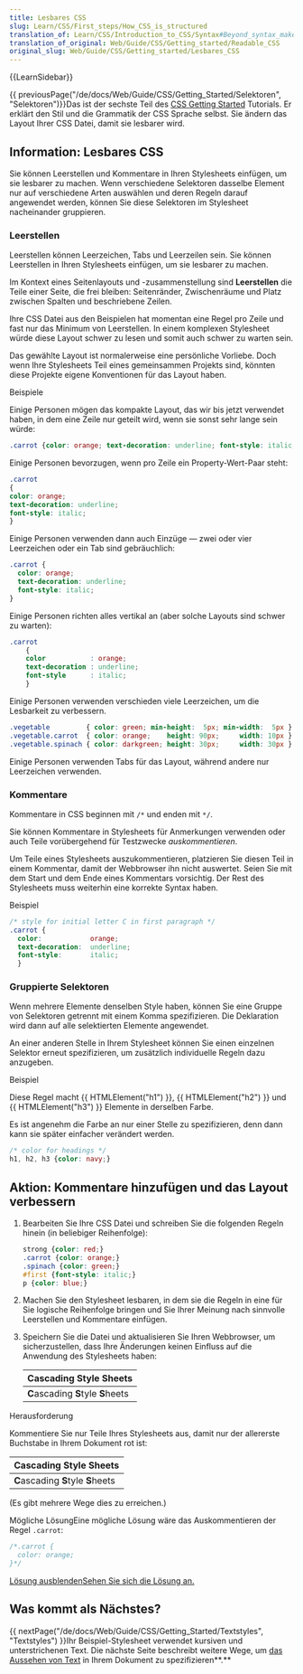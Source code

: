 ```yaml
---
title: Lesbares CSS
slug: Learn/CSS/First_steps/How_CSS_is_structured
translation_of: Learn/CSS/Introduction_to_CSS/Syntax#Beyond_syntax_make_CSS_readable
translation_of_original: Web/Guide/CSS/Getting_started/Readable_CSS
original_slug: Web/Guide/CSS/Getting_started/Lesbares_CSS
---
```

{{LearnSidebar}}

{{ previousPage("/de/docs/Web/Guide/CSS/Getting_Started/Selektoren", "Selektoren")}}Das ist der sechste Teil des [CSS Getting Started](/de/docs/Web/Guide/CSS/Getting_Started) Tutorials. Er erklärt den Stil und die Grammatik der CSS Sprache selbst. Sie ändern das Layout Ihrer CSS Datei, damit sie lesbarer wird.

## Information: Lesbares CSS

Sie können Leerstellen und Kommentare in Ihren Stylesheets einfügen, um sie lesbarer zu machen. Wenn verschiedene Selektoren dasselbe Element nur auf verschiedene Arten auswählen und deren Regeln darauf angewendet werden, können Sie diese Selektoren im Stylesheet nacheinander gruppieren.

### Leerstellen

Leerstellen können Leerzeichen, Tabs und Leerzeilen sein. Sie können Leerstellen in Ihren Stylesheets einfügen, um sie lesbarer zu machen.

Im Kontext eines Seitenlayouts und -zusammenstellung sind **Leerstellen** die Teile einer Seite, die frei bleiben: Seitenränder, Zwischenräume und Platz zwischen Spalten und beschriebene Zeilen.

Ihre CSS Datei aus den Beispielen hat momentan eine Regel pro Zeile und fast nur das Minimum von Leerstellen. In einem komplexen Stylesheet würde diese Layout schwer zu lesen und somit auch schwer zu warten sein.

Das gewählte Layout ist normalerweise eine persönliche Vorliebe. Doch wenn Ihre Stylesheets Teil eines gemeinsammen Projekts sind, könnten diese Projekte eigene Konventionen für das Layout haben.

Beispiele

Einige Personen mögen das kompakte Layout, das wir bis jetzt verwendet haben, in dem eine Zeile nur geteilt wird, wenn sie sonst sehr lange sein würde:

```css
.carrot {color: orange; text-decoration: underline; font-style: italic;}
```

Einige Personen bevorzugen, wenn pro Zeile ein Property-Wert-Paar steht:

```css
.carrot
{
color: orange;
text-decoration: underline;
font-style: italic;
}
```

Einige Personen verwenden dann auch Einzüge — zwei oder vier Leerzeichen oder ein Tab sind gebräuchlich:

```css
.carrot {
  color: orange;
  text-decoration: underline;
  font-style: italic;
}
```

Einige Personen richten alles vertikal an (aber solche Layouts sind schwer zu warten):

```css
.carrot
    {
    color           : orange;
    text-decoration : underline;
    font-style      : italic;
    }
```

Einige Personen verwenden verschieden viele Leerzeichen, um die Lesbarkeit zu verbessern.

```css
.vegetable         { color: green; min-height:  5px; min-width:  5px }
.vegetable.carrot  { color: orange;    height: 90px;     width: 10px }
.vegetable.spinach { color: darkgreen; height: 30px;     width: 30px }
```

Einige Personen verwenden Tabs für das Layout, während andere nur Leerzeichen verwenden.

### Kommentare

Kommentare in CSS beginnen mit `/*` und enden mit `*/`.

Sie können Kommentare in Stylesheets für Anmerkungen verwenden oder auch Teile vorübergehend für Testzwecke _auskommentieren_.

Um Teile eines Stylesheets auszukommentieren, platzieren Sie diesen Teil in einem Kommentar, damit der Webbrowser ihn nicht auswertet. Seien Sie mit dem Start und dem Ende eines Kommentars vorsichtig. Der Rest des Stylesheets muss weiterhin eine korrekte Syntax haben.

Beispiel

```css
/* style for initial letter C in first paragraph */
.carrot {
  color:            orange;
  text-decoration:  underline;
  font-style:       italic;
  }
```

### Gruppierte Selektoren

Wenn mehrere Elemente denselben Style haben, können Sie eine Gruppe von Selektoren getrennt mit einem Komma spezifizieren. Die Deklaration wird dann auf alle selektierten Elemente angewendet.

An einer anderen Stelle in Ihrem Stylesheet können Sie einen einzelnen Selektor erneut spezifizieren, um zusätzlich individuelle Regeln dazu anzugeben.

Beispiel

Diese Regel macht {{ HTMLElement("h1") }}, {{ HTMLElement("h2") }} und {{ HTMLElement("h3") }} Elemente in derselben Farbe.

Es ist angenehm die Farbe an nur einer Stelle zu spezifizieren, denn dann kann sie später einfacher verändert werden.

```css
/* color for headings */
h1, h2, h3 {color: navy;}
```

## Aktion: Kommentare hinzufügen und das Layout verbessern

1. Bearbeiten Sie Ihre CSS Datei und schreiben Sie die folgenden Regeln hinein (in beliebiger Reihenfolge):

    ```css
    strong {color: red;}
    .carrot {color: orange;}
    .spinach {color: green;}
    #first {font-style: italic;}
    p {color: blue;}
    ```

2. Machen Sie den Stylesheet lesbaren, in dem sie die Regeln in eine für Sie logische Reihenfolge bringen und Sie Ihrer Meinung nach sinnvolle Leerstellen und Kommentare einfügen.
3. Speichern Sie die Datei und aktualisieren Sie Ihren Webbrowser, um sicherzustellen, dass Ihre Änderungen keinen Einfluss auf die Anwendung des Stylesheets haben:

    | **C**ascading **S**tyle **S**heets |
    | ---------------------------------- |
    | **C**ascading **S**tyle **S**heets |

Herausforderung

Kommentiere Sie nur Teile Ihres Stylesheets aus, damit nur der allererste Buchstabe in Ihrem Dokument rot ist:

| **C**ascading **S**tyle **S**heets |
| ---------------------------------- |
| **C**ascading **S**tyle **S**heets |

(Es gibt mehrere Wege dies zu erreichen.)

Mögliche LösungEine mögliche Lösung wäre das Auskommentieren der Regel `.carrot`:

```css
/*.carrot {
  color: orange;
}*/
```

[Lösung ausblenden](#challenge)[Sehen Sie sich die Lösung an.](#tutochallenge "Eine mögliche Lösung für die Herausforderung darstellen")

## Was kommt als Nächstes?

{{ nextPage("/de/docs/Web/Guide/CSS/Getting_Started/Textstyles", "Textstyles") }}Ihr Beispiel-Stylesheet verwendet kursiven und unterstrichenen Text. Die nächste Seite beschreibt weitere Wege, um [das Aussehen von Text](/de/docs/Web/Guide/CSS/Getting_Started/Textstyles) in Ihrem Dokument zu spezifizieren**.**
